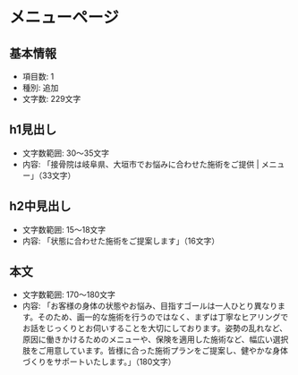 # メニューページ

## 基本情報
- 項目数: 1
- 種別: 追加
- 文字数: 229文字

## h1見出し
- 文字数範囲: 30～35文字
- 内容: 「接骨院は岐阜県、大垣市でお悩みに合わせた施術をご提供 | メニュー」（33文字）

## h2中見出し
- 文字数範囲: 15～18文字
- 内容: 「状態に合わせた施術をご提案します」（16文字）

## 本文
- 文字数範囲: 170～180文字
- 内容: 「お客様の身体の状態やお悩み、目指すゴールは一人ひとり異なります。そのため、画一的な施術を行うのではなく、まずは丁寧なヒアリングでお話をじっくりとお伺いすることを大切にしております。姿勢の乱れなど、原因に働きかけるためのメニューや、保険を適用した施術など、幅広い選択肢をご用意しています。皆様に合った施術プランをご提案し、健やかな身体づくりをサポートいたします。」（180文字）

